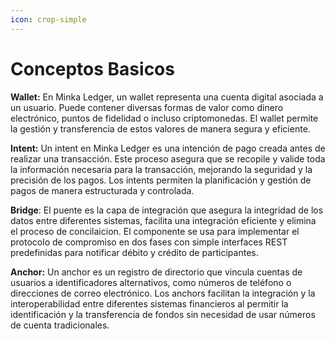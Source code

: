 ```yaml
---
icon: crop-simple
---
```


# Conceptos Basicos

**Wallet:** En Minka Ledger, un wallet representa una cuenta digital asociada a un usuario. Puede contener diversas formas de valor como dinero electrónico, puntos de fidelidad o incluso criptomonedas. El wallet permite la gestión y transferencia de estos valores de manera segura y eficiente.

**Intent:** Un intent en Minka Ledger es una intención de pago creada antes de realizar una transacción. Este proceso asegura que se recopile y valide toda la información necesaria para la transacción, mejorando la seguridad y la precisión de los pagos. Los intents permiten la planificación y gestión de pagos de manera estructurada y controlada.

**Bridge**: El puente es la capa de integración que asegura la integridad de los datos entre diferentes sistemas, facilita una integración eficiente y elimina el proceso de concilaicion. El componente se usa para  implementar el protocolo de compromiso en dos fases con simple interfaces REST predefinidas para notificar débito y crédito de participantes.&#x20;

**Anchor:** Un anchor es un registro de directorio que vincula cuentas de usuarios a identificadores alternativos, como números de teléfono o direcciones de correo electrónico. Los anchors facilitan la integración y la interoperabilidad entre diferentes sistemas financieros al permitir la identificación y la transferencia de fondos sin necesidad de usar números de cuenta tradicionales.

